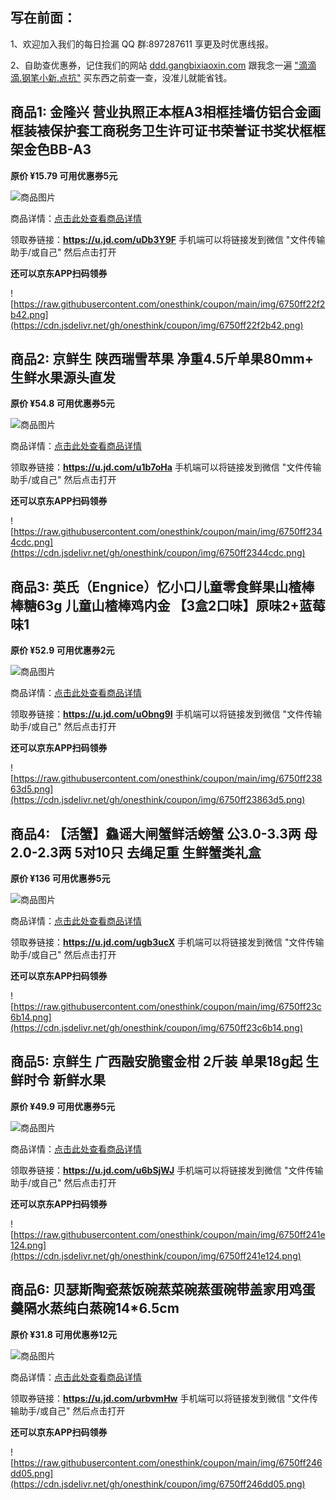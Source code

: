 ## 写在前面：

1、欢迎加入我们的每日捡漏 QQ 群:897287611 享更及时优惠线报。

2、自助查优惠券，记住我们的网站 [ddd.gangbixiaoxin.com](https://ddd.gangbixiaoxin.com) 跟我念一遍 ["滴滴滴.钢笔小新.点抗"](https://ddd.gangbixiaoxin.com) 买东西之前查一查，没准儿就能省钱。

## 商品1: 金隆兴 营业执照正本框A3相框挂墙仿铝合金画框装裱保护套工商税务卫生许可证书荣誉证书奖状框框架金色BB-A3

**原价 ¥15.79 可用优惠券5元**

![商品图片](https://img14.360buyimg.com/pop/jfs/t1/232117/29/3292/78268/655afaf9Ffb72ec61/0108228adba73720.jpg)

商品详情：[点击此处查看商品详情](https://union-click.jd.com/jdc?e=1003156031&amp;p=JF8BAZ8JK1olXDYCVV9cDkwUBWYME1glGVlaCgFtUQ5SQi0DBUVOBVlUAwoCFxBCHD1WR0VNGFJeSwcYVBYZQTVMFwhWH2RAJjkuDz5WWx8PbR1WO0NRUzgtdiUVAGlWRxwcGGECKDYuDhljAW0fW1dhJHZnIy0mVj8VUTx8eBJXJXNmMjwHeElgYWZreQFHGWZZLy0_CRlcdycBfD9hIQR1Nlc6ahJeXQ9xfzxuPmVDI1w1aDxOSjB_QSxICH9cDikGey5gAx8JYyJhP3FxIxwqcS9zdwx_TGtBAwRLXQdVUitKcTBSTQ58HA90JwoLBEcnAl8LGlsSVAAFUldYOHsXA19edVsUXAcDVV5fC08nAl8IHVkXXwECUV1VCUoSM28AHGvC8L7X3u-IgPLDneffovzA1LrWytZtOHsUM28JGlkVWQEDVl5tOEsUM2w4RTUUDgABUFhZXCVLBj9URFhBHGgCV1pfCE4eBWw4GVoUXwQyZG4OSwl1QR1vaFxgHF5yUygbSy1SUGhuayV7XwUECgIaAQ5wAxNgaF1HKQQAZF5t)

领取券链接：**https://u.jd.com/uDb3Y9F** 手机端可以将链接发到微信 "文件传输助手/或自己" 然后点击打开

**还可以京东APP扫码领券**

![https://raw.githubusercontent.com/onesthink/coupon/main/img/6750ff22f2b42.png](https://cdn.jsdelivr.net/gh/onesthink/coupon/img/6750ff22f2b42.png)

## 商品2: 京鲜生 陕西瑞雪苹果 净重4.5斤单果80mm+ 生鲜水果源头直发

**原价 ¥54.8 可用优惠券5元**

![商品图片](https://img14.360buyimg.com/pop/jfs/t1/220406/20/43044/54693/6711d8b6Fe365276a/d94e98f8eda6ce68.jpg)

商品详情：[点击此处查看商品详情](https://union-click.jd.com/jdc?e=1003156031&amp;p=JF8BAbkJK1olXwIGVlpVD00fAF8IGloVXgQKU1ZYAEsnRzBQRQQlBENHFRxWFlVMWzBeTA9KQl1XSwwDVFVPRjtUBAJQAVsMFgQZBANBY25jWiBDJ0JwCzsYQBFLUTQAWhlnG2gAAgcjXCpvCihSeSlhPQF1HCBKSEdjeh9tbDhAGHB7PA4pewJQexpsSDlMOQR2Nlc6ahJzRxtDYCx3XHZJIBZVeC9kf21oU1NjP19LEypfdCxsYAxJbFltOXJbNwErfDxKVhZJWj9wCG1gNxhccDJjYRZrGxliJFxrID0mX3tsSxNrbCkcX2ZpHAEZSk1KdCRjRjJ1UQoyVW5eCUsQCmkPHVIQbTYCVG4fZp--u7axgI-i8NOL_4j4ppOUrriJnoy68NKJ8m5cOEsRAW0KHFsQXwIDUFdtCEMQM7ilo46f7NOK7YrDgJyupLqBp4-L1TYyZF1tCEoWAW8MHFoXXTYyVF1tC3tJbW5bHVkVXg8AOgJYWBdIBWxJdVsWXw8AV1ZcDXsVAm4KGWslbU5UNF82STBBeSt6RD5QFVxeBgVVSQllRQEKTQJrCWd6XRkHajljY2h_UyUlXTY)

领取券链接：**https://u.jd.com/u1b7oHa** 手机端可以将链接发到微信 "文件传输助手/或自己" 然后点击打开

**还可以京东APP扫码领券**

![https://raw.githubusercontent.com/onesthink/coupon/main/img/6750ff2344cdc.png](https://cdn.jsdelivr.net/gh/onesthink/coupon/img/6750ff2344cdc.png)

## 商品3: 英氏（Engnice）忆小口儿童零食鲜果山楂棒棒糖63g 儿童山楂棒鸡内金 【3盒2口味】原味2+蓝莓味1

**原价 ¥52.9 可用优惠券2元**

![商品图片](https://img14.360buyimg.com/pop/jfs/t1/193162/29/54242/181202/6750343aF767b119e/d6ea2fd37aa11148.jpg)

商品详情：[点击此处查看商品详情](https://union-click.jd.com/jdc?e=1003156031&amp;p=JF8BAdQJK1olXwMDUVlfCUwSAV8IGlocWQ8LUlhcC0gRAF9MRANLAjZbERscSkAJHTRQRA1CCVkdDwtCWhVLHTdNTwcKBENeCVAfUg8bfmheYi58FH16FiEaQRlNUTlTEgRALlteOlwhSB8WZSR4e1lCPE5gMQ0ZcFxXDxtxaz5sLnVeIjcPbDxkVi1_RCNNOWVQEj4vVTx1AhNObD5mJGFbNBc9UEtlYW5gWy93B2NgHV8ba0l_ZxhBUgxhJFRRLS1dSjwVWQ9zfCcTOE5hIjkCViNFZRB-eAJ-GXF7Aj4qUSxUdA1sciJmNQ90Jj44awJkXBhxbCtiOW1AIycqcT91YDN-cjN2JHVhFCg0eBMnUxJbYRxsWGNhMVkuEkx3cGdLE1poLQoOZF9tC0oXBGYOHF0cWDYyVF5tSSUXAG0AG18RXzYDZF5bCkkVBG8NGVwRXwQyVFZaOJy6u7qCqo6d5NKc3Inkr56ev7uWk2slbQUyVF9cCksTBG4KG2slXQUyV24DZkpEBWwIH1xHM1oHBAICAU1KbW8LH1kcXgQDUm5fCUoVAV84KyYSC393PRcmcAloRCZaQQlDBg9dAS0AVCUVfy9cGj1eLWYAAz8Vai5ERxc4G2s)

领取券链接：**https://u.jd.com/uObng9I** 手机端可以将链接发到微信 "文件传输助手/或自己" 然后点击打开

**还可以京东APP扫码领券**

![https://raw.githubusercontent.com/onesthink/coupon/main/img/6750ff23863d5.png](https://cdn.jsdelivr.net/gh/onesthink/coupon/img/6750ff23863d5.png)

## 商品4: 【活蟹】鱻谣大闸蟹鲜活螃蟹 公3.0-3.3两 母2.0-2.3两 5对10只 去绳足重 生鲜蟹类礼盒

**原价 ¥136 可用优惠券5元**

![商品图片](https://img14.360buyimg.com/pop/jfs/t1/225606/33/10684/260308/67205307F4aaa8d84/54829b2ae4128072.jpg)

商品详情：[点击此处查看商品详情](https://union-click.jd.com/jdc?e=1003156031&amp;p=JF8BAagJK1olXgUBXVpfDEwRCl8IGloUXQEDV1hbDUInRzBQRQQlBENHFRxWFlVMWzBeTA9KQl1XSwwDVFVPRjtUBAJQAVsMFgQZBBkXQywBYQV1Jl97DBlUQRYQXg5WUlwcHGgAVlk5DiJVVAdsGRlsLwNaJlZKSEdjeh9tbCh2A3JrLDopQTxLexpsSDlMOQR2Nlc6ahJzRxtDYCx3XHZJIBZVeC9kf21oU1NjP19LEypfdCxsYAxJbFltOXJbNwErfDxKVhZJWj9wCG1gNxhccDJjYRZrGxliJFxrID0mX3tEBjlaaCFAD2R_Th0nYT1kCm0BEwVlUQoyVW5eCUsQCmkPHVIQbTYCVG4LZksWAm4KGV0SWAIyVW5dDkkVAWgIHlkdXAUEZF5VD3vArtfdkerA1b_WytaKsezCitPchdMlbTYBZF5cCUkXB2gJGVslbQYBZF1tViUWUGkKG14SW2heUQ4BVxsSRgEIGFkcXQALUVltCkoWAW04K2tHXUZBXSQDaDBOejdPEhJIWltjChdaAQp5AW0Pf118H1FqMFwfcTkSWx0AK1sl)

领取券链接：**https://u.jd.com/ugb3ucX** 手机端可以将链接发到微信 "文件传输助手/或自己" 然后点击打开

**还可以京东APP扫码领券**

![https://raw.githubusercontent.com/onesthink/coupon/main/img/6750ff23c6b14.png](https://cdn.jsdelivr.net/gh/onesthink/coupon/img/6750ff23c6b14.png)

## 商品5: 京鲜生 广西融安脆蜜金柑 2斤装 单果18g起 生鲜时令 新鲜水果

**原价 ¥49.9 可用优惠券5元**

![商品图片](https://img14.360buyimg.com/pop/jfs/t1/185509/40/50991/52088/6725dc62Fc818d8d9/c086f5096640cb68.jpg)

商品详情：[点击此处查看商品详情](https://union-click.jd.com/jdc?e=1003156031&amp;p=JF8BAZ8JK1olXDYCVV9cDk8SBW0AE1olGVlaCgFtUQ5SQi0DBUVOBVlUAwoCFxBCHD1WR0VNGFJeSwcYVBYZQTVMFw5CIUBYCh0EcTRCcWltEjJsWHQCCxsCQyUVWzF0XjtQGFZdICsESk9SQwkfW1dhJHZnIy0mSzx-UQ9xeBJRJXNmBzwEbEljYWZveQJxGXJJLyk_CTtcdycAaz9mIQRiHFYrahJeRBsKZzxuPmVDI1wlbD9OYDB-byxICH9DFTo4XSB1YCkJYyJhP39hVBwqcRF-dwxzTGtMFBhRDl5DCC5OUy58TV9tJk5EIhYbBEcnAl8LGlsSVAAFUldYOHsXA19edVsUXAcDVFxVC0knAl8IHVkXXwECUVtcDksSM28AHGvC8L7X3u-IgPLDneffovzA1LrWytZtOHsUM28JGlkVWQEDVl5tOEsUM2w4RTUUDgNVXQ1fXyVLBj9URAhCBmgCV1peCUwTB204GVoUXwQyZG4IXzdRWTFLQiJqCHQEMVc0cU5lAzBNRBB7X15cKBs9TQ5HXBt9QhkRGEZkZF5t)

领取券链接：**https://u.jd.com/u6bSjWJ** 手机端可以将链接发到微信 "文件传输助手/或自己" 然后点击打开

**还可以京东APP扫码领券**

![https://raw.githubusercontent.com/onesthink/coupon/main/img/6750ff241e124.png](https://cdn.jsdelivr.net/gh/onesthink/coupon/img/6750ff241e124.png)

## 商品6: 贝瑟斯陶瓷蒸饭碗蒸菜碗蒸蛋碗带盖家用鸡蛋羹隔水蒸纯白蒸碗14*6.5cm

**原价 ¥31.8 可用优惠券12元**

![商品图片](https://img14.360buyimg.com/pop/jfs/t1/185084/35/53226/119208/674915beFdfc76716/996d14c5245140d9.jpg)

商品详情：[点击此处查看商品详情](https://union-click.jd.com/jdc?e=1003156031&amp;p=JF8BAagJK1olXwIFVVhaDk8UAF8IGloVXQ4BUl1eDUsnRzBQRQQlBENHFRxWFlVMWzBeTA9KQl1XSwwDVFVPRjtUBAJQAVsMFgQZBDJNVAhcZitGCU15BzYaSTYSXGh7byNlCWgAPSwVVStDWRNPRy1UW0VBNjZKSEdjeh9tbDh2AnIABj0qUTxQexpseTlMIQRhHFc4ahJnRwxDYCl3XGZJIDxUaC9kUW1_Q1J8P1x9Cz4vdCtsYAxJbARxPn9hVAAqCTxKVhZWQSxdPnB7IBgCcDJjYRh7YBpiAnZhIwcIX3tnHRwJSTsUNWUFVyQkaCNwGR1uWR5lUQoyVW5eCUsQCmkPHVIQbTYCVG4LZksWAm4JElgSWgIyVW5dDkkVAWgIHl4WWQYLZF5VD3vArtfdkerA1b_WytaKsezCitPchdMlbTYBZF5cCUkXB2gJGVslbQYBZF1tViUWUGcIGFMTWmheUQ4BVxlSRwEIGF8WXwcCUFttCkoWAW04K2tsB1FlACMtWx9ceDxgXBpoWFkFJyoleB95AQZ6UwZ1CVx-EwIrSU1UQA1gK1sl)

领取券链接：**https://u.jd.com/urbvmHw** 手机端可以将链接发到微信 "文件传输助手/或自己" 然后点击打开

**还可以京东APP扫码领券**

![https://raw.githubusercontent.com/onesthink/coupon/main/img/6750ff246dd05.png](https://cdn.jsdelivr.net/gh/onesthink/coupon/img/6750ff246dd05.png)

